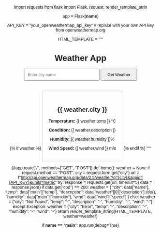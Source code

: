 import requests
from flask import Flask, request, render_template_strin

app = Flask(__name__)

API_KEY = "your_openweathermap_api_key"  # replace with your own API key from openweathermap.org

HTML_TEMPLATE = """
<!DOCTYPE html>
<html lang="en">
<head>
    <meta charset="UTF-8">
    <title>Weather App</title>
    <style>
        body { font-family: Arial, sans-serif; margin: 30px; text-align: center; }
        input { padding: 10px; width: 250px; }
        button { padding: 10px 20px; }
        .card { margin-top: 20px; padding: 20px; border: 1px solid #ccc; display: inline-block; }
    </style>
</head>
<body>
    <h1>Weather App</h1>
    <form method="post">
        <input type="text" name="city" placeholder="Enter city name" required>
        <button type="submit">Get Weather</button>
    </form>
    {% if weather %}
        <div class="card">
            <h2>{{ weather.city }}</h2>
            <p><strong>Temperature:</strong> {{ weather.temp }} °C</p>
            <p><strong>Condition:</strong> {{ weather.description }}</p>
            <p><strong>Humidity:</strong> {{ weather.humidity }}%</p>
            <p><strong>Wind Speed:</strong> {{ weather.wind }} m/s</p>
        </div>
    {% endif %}
</body>
</html>
"""

@app.route("/", methods=["GET", "POST"])
def home():
    weather = None
    if request.method == "POST":
        city = request.form.get("city")
        url = f"http://api.openweathermap.org/data/2.5/weather?q={city}&appid={API_KEY}&units=metric"
        try:
            response = requests.get(url, timeout=5)
            data = response.json()
            if data.get("cod") == 200:
                weather = {
                    "city": data["name"],
                    "temp": data["main"]["temp"],
                    "description": data["weather"][0]["description"].title(),
                    "humidity": data["main"]["humidity"],
                    "wind": data["wind"]["speed"]
                }
            else:
                weather = {"city": "Not Found", "temp": "-", "description": "-", "humidity": "-", "wind": "-"}
        except Exception:
            weather = {"city": "Error", "temp": "-", "description": "-", "humidity": "-", "wind": "-"}
    return render_template_string(HTML_TEMPLATE, weather=weather)

if __name__ == "__main__":
    app.run(debug=True)
